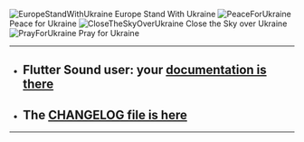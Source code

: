 ![EuropeStandWithUkraine](https://flutter-sound.canardoux.xyz/images/stand-with-ukraine.png)
Europe Stand With Ukraine
![PeaceForUkraine](https://flutter-sound.canardoux.xyz/images/2-year-old-irish-girl-ukrainian.jpg)
Peace for Ukraine
![CloseTheSkyOverUkraine](https://flutter-sound.canardoux.xyz/images/close-the-sky.jpeg)
Close the Sky over Ukraine
![PrayForUkraine](https://flutter-sound.canardoux.xyz/images/banner.png)
Pray for Ukraine

-------------------------------------------------------------------------------------

- ## Flutter Sound user: your [documentation is there](https://flutter-sound.canardoux.xyz/readme.html)
- ## The [CHANGELOG file is here](https://flutter-sound.canardoux.xyz/changelog.html)

-----------------------------------------------------------------------------------------------------------------------------------
